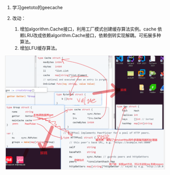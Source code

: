 1. 学习geetoto的geecache

2. 改动：

   1. 增加algorithm.Cache接口，利用工厂模式创建缓存算法实例。cache 依赖LRU改成依赖algorithm.Cache接口，依赖倒转实现解耦。可拓展多种算法。
   2. 增加LFU缓存算法。




![](./image/流程.png)